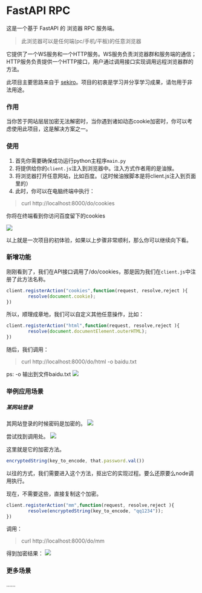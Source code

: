 # FastAPI RPC

这是一个基于 FastAPI 的 浏览器 RPC 服务端。
> 此浏览器可以是任何端(pc/手机/平板)的任意浏览器

它提供了一个WS服务和一个HTTP服务。WS服务负责浏览器群和服务端的通信；HTTP服务负责提供一个HTTP接口，用户通过调用接口实现调用远程浏览器群的方法。

此项目主要思路来自于 [sekiro](https://github.com/virjar/sekiro)。项目的初衷是学习并分享学习成果，请勿用于非法用途。

### 作用

当你苦于网站层层加密无法解密时，当你遇到诸如动态cookie加密时，你可以考虑使用此项目，这是解决方案之一。

### 使用

1. 首先你需要确保成功运行python主程序`main.py`
2. 将提供给你的`client.js`注入到浏览器中。注入方式作者用的是油猴。
3. 将浏览器打开任意网站，比如百度。（这时候油猴脚本是将client.js注入到页面里的）
4. 此时，你可以在电脑终端中执行：
> curl http://localhost:8000/do/cookies

你将在终端看到你访问百度留下的cookies

![](https://miclon-job.oss-cn-hangzhou.aliyuncs.com/img/20220705232431.png)

以上就是一次项目的初体验，如果以上步骤非常顺利，那么你可以继续向下看。

### 新增功能

刚刚看到了，我们在API接口调用了/do/cookies，那是因为我们在`client.js`中注册了此方法名称。
```javascript
client.registerAction("cookies",function(request, resolve,reject ){
        resolve(document.cookie);
})
```
所以，顺理成章地，我们可以自定义其他任意操作，比如：
```javascript
client.registerAction("html",function(request, resolve,reject ){
        resolve(document.documentElement.outerHTML);
})
```
随后，我们调用：
> curl http://localhost:8000/do/html -o baidu.txt

ps: -o 输出到文件baidu.txt
![](https://miclon-job.oss-cn-hangzhou.aliyuncs.com/img/20220705234115.png)

### 举例应用场景

##### 某网站登录

其网站登录的时候密码是加密的。
![](https://miclon-job.oss-cn-hangzhou.aliyuncs.com/img/20220705234828.png)

尝试找到调用处。
![](https://miclon-job.oss-cn-hangzhou.aliyuncs.com/img/20220705234952.png)

这里就是它的加密方法。
```javascript
encryptedString(key_to_encode, that.password.val())
```

以往的方式，我们需要进入这个方法，抠出它的实现过程。要么还原要么node调用执行。

现在，不需要这些，直接复制这个加密。

```javascript
client.registerAction("mm",function(request, resolve,reject ){
        resolve(encryptedString(key_to_encode, "qq1234"));
})
```
调用：

> curl http://localhost:8000/do/mm

得到加密结果：
![](https://miclon-job.oss-cn-hangzhou.aliyuncs.com/img/20220705235309.png)


### 更多场景
……